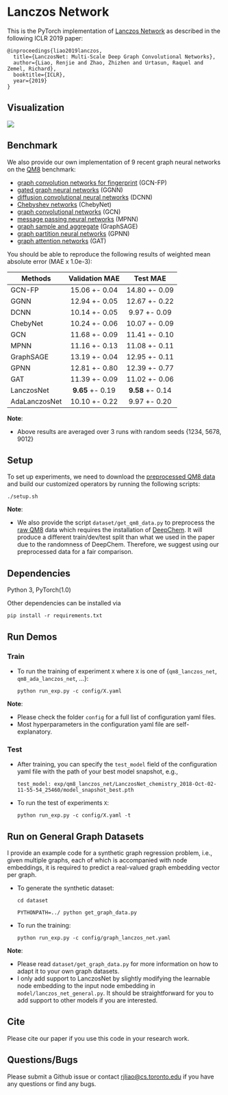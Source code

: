 # Lanczos Network
This is the PyTorch implementation of [Lanczos Network](https://arxiv.org/abs/1901.01484) as described in the following ICLR 2019 paper:

```
@inproceedings{liao2019lanczos,
  title={LanczosNet: Multi-Scale Deep Graph Convolutional Networks},
  author={Liao, Renjie and Zhao, Zhizhen and Urtasun, Raquel and Zemel, Richard},
  booktitle={ICLR},
  year={2019}
}
```

## Visualization

![](http://www.cs.toronto.edu/~rjliao/imgs/lanczos_net_model.png)

## Benchmark

We also provide our own implementation of 9 recent graph neural networks on the [QM8](https://arxiv.org/pdf/1504.01966.pdf) benchmark: 

* [graph convolution networks for fingerprint](https://papers.nips.cc/paper/5954-convolutional-networks-on-graphs-for-learning-molecular-fingerprints.pdf) (GCN-FP)
* [gated graph neural networks](https://arxiv.org/pdf/1511.05493.pdf) (GGNN)
* [diffusion convolutional neural networks](https://arxiv.org/pdf/1511.02136.pdf) (DCNN) 
* [Chebyshev networks](https://papers.nips.cc/paper/6081-convolutional-neural-networks-on-graphs-with-fast-localized-spectral-filtering.pdf) (ChebyNet)
* [graph convolutional networks](https://arxiv.org/pdf/1609.02907.pdf) (GCN)
* [message passing neural networks](https://arxiv.org/pdf/1704.01212.pdf) (MPNN)
* [graph sample and aggregate](https://www-cs-faculty.stanford.edu/people/jure/pubs/graphsage-nips17.pdf) (GraphSAGE)
* [graph partition neural networks](https://arxiv.org/pdf/1803.06272.pdf) (GPNN)
* [graph attention networks](https://arxiv.org/pdf/1710.10903.pdf) (GAT)

You should be able to reproduce the following results of weighted mean absolute error (MAE x 1.0e-3):

| Methods       |  Validation MAE  |     Test MAE     |
| ------------- |:----------------:|:----------------:|
| GCN-FP        |  15.06 +- 0.04   |  14.80 +- 0.09   |
| GGNN          |  12.94 +- 0.05   |  12.67 +- 0.22   |
| DCNN          |  10.14 +- 0.05   |   9.97 +- 0.09   |
| ChebyNet      |  10.24 +- 0.06   |  10.07 +- 0.09   |
| GCN           |  11.68 +- 0.09   |  11.41 +- 0.10   |
| MPNN          |  11.16 +- 0.13   |  11.08 +- 0.11   |
| GraphSAGE     |  13.19 +- 0.04   |  12.95 +- 0.11   |
| GPNN          |  12.81 +- 0.80   |  12.39 +- 0.77   |
| GAT           |  11.39 +- 0.09   |  11.02 +- 0.06   |
| LanczosNet    | **9.65** +- 0.19 | **9.58** +- 0.14 |
| AdaLanczosNet |  10.10 +- 0.22   |   9.97 +- 0.20   |

**Note**:

* Above results are averaged over 3 runs with random seeds {1234, 5678, 9012}

## Setup
To set up experiments, we need to download the [preprocessed QM8 data](http://www.cs.toronto.edu/~rjliao/data/qm8.zip) and build our customized operators by running the following scripts:

```
./setup.sh
```

**Note**:

* We also provide the script ```dataset/get_qm8_data.py``` to preprocess the [raw QM8](http://quantum-machine.org/datasets/) data which requires the installation of [DeepChem](https://github.com/deepchem/deepchem). 
It will produce a different train/dev/test split than what we used in the paper due to the randomness of DeepChem.
Therefore, we suggest using our preprocessed data for a fair comparison.


## Dependencies
Python 3, PyTorch(1.0)

Other dependencies can be installed via 

  ```pip install -r requirements.txt```


## Run Demos

### Train
* To run the training of experiment ```X``` where ```X``` is one of {```qm8_lanczos_net```, ```qm8_ada_lanczos_net```, ...}:

  ```python run_exp.py -c config/X.yaml```
  

**Note**:

* Please check the folder ```config``` for a full list of configuration yaml files.
* Most hyperparameters in the configuration yaml file are self-explanatory.

### Test

* After training, you can specify the ```test_model``` field of the configuration yaml file with the path of your best model snapshot, e.g.,

  ```test_model: exp/qm8_lanczos_net/LanczosNet_chemistry_2018-Oct-02-11-55-54_25460/model_snapshot_best.pth```	

* To run the test of experiments ```X```:

  ```python run_exp.py -c config/X.yaml -t```


## Run on General Graph Datasets

I provide an example code for a synthetic graph regression problem, i.e., given multiple graphs, each of which is accompanied with node embeddings, it is required to predict a real-valued graph embedding vector per graph. 

* To generate the synthetic dataset:

  ```cd dataset```

  ```PYTHONPATH=../ python get_graph_data.py```

* To run the training:

  ```python run_exp.py -c config/graph_lanczos_net.yaml```
  

**Note**:
* Please read ```dataset/get_graph_data.py``` for more information on how to adapt it to your own graph datasets. 
* I only add support to LanczosNet by slightly modifying the learnable node embedding to the input node embedding in ```model/lanczos_net_general.py```. It should be straightforward for you to add support to other models if you are interested.



## Cite
Please cite our paper if you use this code in your research work.

## Questions/Bugs
Please submit a Github issue or contact rjliao@cs.toronto.edu if you have any questions or find any bugs.
